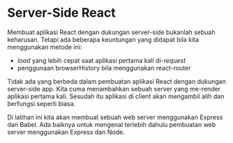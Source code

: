 # Server-Side React

Membuat aplikasi React dengan dukungan server-side bukanlah sebuah keharusan. Tetapi ada beberapa keuntungan yang didapat bila kita menggunakan metode ini:
* _load_ yang lebih cepat saat aplikasi pertama kali di-_request_
* penggunaan browserHistory bila menggunakan react-router

Tidak ada yang berbeda dalam pembuatan aplikasi React dengan dukungan server-side app. Kita cuma menambahkan sebuah server yang me-render aplikasi pertama kali.
Sesudah itu aplikasi di client akan mengambil alih dan berfungsi seperti biasa.

Di latihan ini kita akan membuat sebuah web server menggunakan Express dan Babel. Ada baiknya untuk mengenal terlebih dahulu pembuatan web server menggunakan Express dan Node.
